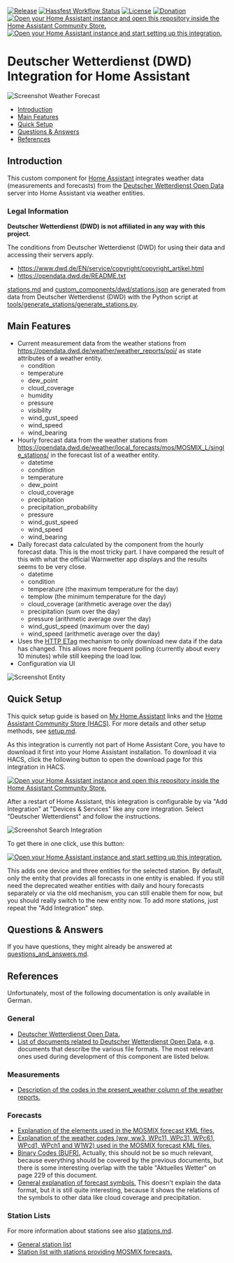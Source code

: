 [![Release](https://img.shields.io/github/v/release/hg1337/homeassistant-dwd?style=for-the-badge)](https://github.com/hg1337/homeassistant-dwd/releases) [![Hassfest Workflow Status](https://img.shields.io/github/actions/workflow/status/hg1337/homeassistant-dwd/hassfest.yml?label=Hassfest&style=for-the-badge)](https://github.com/hg1337/homeassistant-dwd/actions/workflows/hassfest.yml) [![License](https://img.shields.io/github/license/hg1337/homeassistant-dwd?style=for-the-badge)](https://github.com/hg1337/homeassistant-dwd/blob/main/LICENSE) [![Donation](https://img.shields.io/badge/Donation-Buy%20me%20a%20coffee-ffd557?style=for-the-badge)](https://www.buymeacoffee.com/hg1337)  
[![Open your Home Assistant instance and open this repository inside the Home Assistant Community Store.](https://my.home-assistant.io/badges/hacs_repository.svg)](https://my.home-assistant.io/redirect/hacs_repository/?owner=hg1337&repository=homeassistant-dwd&category=integration) [![Open your Home Assistant instance and start setting up this integration.](https://my.home-assistant.io/badges/config_flow_start.svg)](https://my.home-assistant.io/redirect/config_flow_start/?domain=dwd)

# Deutscher Wetterdienst (DWD) Integration for Home Assistant

![Screenshot Weather Forecast](./images/screenshot_weather-forecast.png)

- [Introduction](#introduction)
- [Main Features](#main-features)
- [Quick Setup](#quick-setup)
- [Questions & Answers](#questions--answers)
- [References](#references)

## Introduction
This custom component for [Home Assistant](https://www.home-assistant.io/) integrates weather data (measurements and forecasts) from the [Deutscher Wetterdienst Open Data](https://www.dwd.de/DE/leistungen/opendata/opendata.html) server into Home Assistant via weather entities.

### Legal Information

**Deutscher Wetterdienst (DWD) is not affiliated in any way with this project.**

The conditions from Deutscher Wetterdienst (DWD) for using their data and accessing their servers apply.
- https://www.dwd.de/EN/service/copyright/copyright_artikel.html
- https://opendata.dwd.de/README.txt

[stations.md](stations.md) and [custom_components/dwd/stations.json](custom_components/dwd/stations.json) are generated from data from Deutscher Wetterdienst (DWD) with the Python script at [tools/generate_stations/generate_stations.py](tools/generate_stations/generate_stations.py).

## Main Features

- Current measurement data from the weather stations from https://opendata.dwd.de/weather/weather_reports/poi/ as state attributes of a weather entity.
  - condition
  - temperature
  - dew_point
  - cloud_coverage
  - humidity
  - pressure
  - visibility
  - wind_gust_speed
  - wind_speed
  - wind_bearing
- Hourly forecast data from the weather stations from https://opendata.dwd.de/weather/local_forecasts/mos/MOSMIX_L/single_stations/ in the forecast list of a weather entity.
  - datetime
  - condition
  - temperature
  - dew_point
  - cloud_coverage
  - precipitation
  - precipitation_probability
  - pressure
  - wind_gust_speed
  - wind_speed
  - wind_bearing
- Daily forecast data calculated by the component from the hourly forecast data. This is the most tricky part. I have compared the result of this with what the official Warnwetter app displays and the results seems to be very close.
  - datetime
  - condition
  - temperature (the maximum temperature for the day)
  - templow (the minimum temperature for the day)
  - cloud_coverage (arithmetic average over the day)
  - precipitation (sum over the day)
  - pressure (arithmetic average over the day)
  - wind_gust_speed (maximum over the day)
  - wind_speed (arithmetic average over the day)
- Uses the [HTTP ETag](https://en.wikipedia.org/wiki/HTTP_ETag) mechanism to only download new data if the data has changed. This allows more frequent polling (currently about every 10 minutes) while still keeping the load low.
- Configuration via UI

![Screenshot Entity](./images/screenshot_entity.png)

## Quick Setup

This quick setup guide is based on [My Home Assistant](https://my.home-assistant.io/) links and the [Home Assistant Community Store (HACS)](https://hacs.xyz). For more details and other setup methods, see [setup.md](setup.md).

As this integration is currently not part of Home Assistant Core, you have to download it first into your Home Assistant installation. To download it via HACS, click the following button to open the download page for this integration in HACS.

[![Open your Home Assistant instance and open this repository inside the Home Assistant Community Store.](https://my.home-assistant.io/badges/hacs_repository.svg)](https://my.home-assistant.io/redirect/hacs_repository/?owner=hg1337&repository=homeassistant-dwd&category=integration)

After a restart of Home Assistant, this integration is configurable by via "Add Integration" at "Devices & Services" like any core integration. Select "Deutscher Wetterdienst" and follow the instructions.

![Screenshot Search Integration](./images/screenshot_search-integration.png)

To get there in one click, use this button:

[![Open your Home Assistant instance and start setting up this integration.](https://my.home-assistant.io/badges/config_flow_start.svg)](https://my.home-assistant.io/redirect/config_flow_start/?domain=dwd)

This adds one device and three entities for the selected station. By default, only the entity that provides all forecasts in one entity is enabled. If you still need the deprecated weather entities with daily and houry forecasts separately or via the old mechanism, you can still enable them for now, but you should really switch to the new entity now. To add more stations, just repeat the "Add Integration" step.

## Questions & Answers

If you have questions, they might already be answered at [questions_and_answers.md](./questions_and_answers.md).

## References
Unfortunately, most of the following documentation is only available in German.
### General
- [Deutscher Wetterdienst Open Data.](https://www.dwd.de/DE/leistungen/opendata/opendata.html)
- [List of documents related to Deutscher Wetterdienst Open Data](https://www.dwd.de/DE/leistungen/opendata/hilfe.html?nn=16102&lsbId=625220), e.g. documents that describe the various file formats. The most relevant ones used during development of this component are listed below.
### Measurements
- [Description of the codes in the present_weather column of the weather reports.](https://www.dwd.de/DE/leistungen/opendata/help/schluessel_datenformate/csv/poi_present_weather_zuordnung_pdf.pdf)
### Forecasts
- [Explanation of the elements used in the MOSMIX forecast KML files.](https://opendata.dwd.de/weather/lib/MetElementDefinition.xml)
- [Explanation of the weather codes (ww, ww3, WPc11, WPc31, WPc61, WPcd1, WPch1 and W1W2) used in the MOSMIX forecast KML files.](https://www.dwd.de/DE/leistungen/opendata/help/schluessel_datenformate/kml/mosmix_element_weather_xls.xlsx)
- [Binary Codes (BUFR).](https://www.dwd.de/DE/leistungen/pbfb_verlag_vub/pdf_einzelbaende/vub_2_binaer_barrierefrei.pdf) Actually, this should not be so much relevant, because everything should be covered by the previous documents, but there is some interesting overlap with the table "Aktuelles Wetter" on page 229 of this document.
- [General explanation of forecast symbols.](https://www.dwd.de/DE/fachnutzer/landwirtschaft/dokumentationen/agrowetter/VHS_Elemente_Wettersymbole.pdf) This doesn't explain the data format, but it is still quite interesting, because it shows the relations of the symbols to other data like cloud coverage and precipitation.
### Station Lists
For more information about stations see also [stations.md](stations.md).
- [General station list](https://rcc.dwd.de/DE/leistungen/klimadatendeutschland/stationsliste.html)
- [Station list with stations providing MOSMIX forecasts.](https://www.dwd.de/DE/leistungen/met_verfahren_mosmix/mosmix_stationskatalog.cfg)
